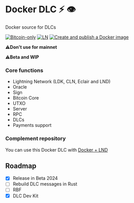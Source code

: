 # Docker DLC ⚡ 👁️

Docker source for DLCs

[![Bitcoin-only](https://img.shields.io/badge/bitcoin-only-FF9900?logo=bitcoin)](https://twentyone.world)
[![LN](https://img.shields.io/badge/lightning-792EE5?logo=lightning)](https://mempool.space/lightning)
[![Create and publish a Docker image](https://github.com/Horus-Org/docker-dlc/actions/workflows/docker-publish.yml/badge.svg)](https://github.com/Horus-Org/docker-dlc/actions/workflows/docker-publish.yml)

 ⚠️**Don't use for mainnet**
 
 ⚠️**Beta and WIP**

### Core functions

- Lightning Network (LDK, CLN, Eclair and LND)
- Oracle
- Sign
- Bitcoin Core
- UTXO
- Server
- RPC
- DLCs
- Payments support


### Complement repository

You can use this Docker DLC with [Docker + LND](https://github.com/giovantenne/awning)

## Roadmap

- [x] Release in Beta 2024
- [ ] Rebuild DLC messages in Rust
- [ ] RBF 
- [x] DLC Dev Kit
